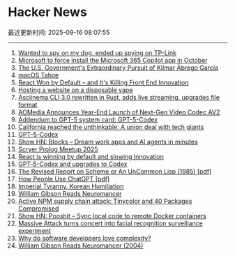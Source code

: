 # Hacker News

最近更新时间: 2025-09-16 08:07:55

--- 
1. [Wanted to spy on my dog, ended up spying on TP-Link](https://kennedn.com/blog/posts/tapo/) 
2. [Microsoft to force install the Microsoft 365 Copilot app in October](https://www.bleepingcomputer.com/news/microsoft/microsoft-to-force-install-the-microsoft-365-copilot-app-in-october/) 
3. [The U.S. Government's Extraordinary Pursuit of Kilmar Ábrego García](https://www.newyorker.com/news/the-lede/the-us-governments-extraordinary-pursuit-of-kilmar-abrego-garcia) 
4. [macOS Tahoe](https://www.apple.com/os/macos/) 
5. [React Won by Default – and It's Killing Front End Innovation](https://www.lorenstew.art/blog/react-won-by-default/) 
6. [Hosting a website on a disposable vape](https://bogdanthegeek.github.io/blog/projects/vapeserver/) 
7. [Asciinema CLI 3.0 rewritten in Rust, adds live streaming, upgrades file format](https://blog.asciinema.org/post/three-point-o/) 
8. [AOMedia Announces Year-End Launch of Next-Gen Video Codec AV2](https://aomedia.org/press%20releases/AOMedia-Announces-Year-End-Launch-of-Next-Generation-Video-Codec-AV2-on-10th-Anniversary/) 
9. [Addendum to GPT-5 system card: GPT-5-Codex](https://openai.com/index/gpt-5-system-card-addendum-gpt-5-codex/) 
10. [California reached the unthinkable: A union deal with tech giants](https://www.politico.com/news/2025/09/14/california-uber-lyft-union-00562680) 
11. [GPT-5-Codex](https://openai.com/index/introducing-upgrades-to-codex/) 
12. [Show HN: Blocks – Dream work apps and AI agents in minutes](https://blocks.diy) 
13. [Scryer Prolog Meetup 2025](https://hsd-pbsa.de/veranstaltung/scryer-prolog-meetup-2025/) 
14. [React is winning by default and slowing innovation](https://www.lorenstew.art/blog/react-won-by-default/) 
15. [GPT‑5-Codex and upgrades to Codex](https://simonwillison.net/2025/Sep/15/gpt-5-codex/) 
16. [The Revised Report on Scheme or An UnCommon Lisp (1985) [pdf]](https://dspace.mit.edu/bitstream/handle/1721.1/5600/AIM-848.pdf) 
17. [How People Use ChatGPT [pdf]](https://cdn.openai.com/pdf/a253471f-8260-40c6-a2cc-aa93fe9f142e/economic-research-chatgpt-usage-paper.pdf) 
18. [Imperial Tyranny, Korean Humiliation](https://english.hani.co.kr/arti/english_edition/english_editorials/1218475.html) 
19. [William Gibson Reads Neuromancer](http://bearcave.com/bookrev/neuromancer/neuromancer_audio.html) 
20. [Active NPM supply chain attack: Tinycolor and 40 Packages Compromised](https://socket.dev/blog/tinycolor-supply-chain-attack-affects-40-packages) 
21. [Show HN: Pooshit – Sync local code to remote Docker containers](https://news.ycombinator.com/item?id=45255337) 
22. [Massive Attack turns concert into facial recognition surveillance experiment](https://www.gadgetreview.com/massive-attack-turns-concert-into-facial-recognition-surveillance-experiment) 
23. [Why do software developers love complexity?](https://kyrylo.org/software/2025/08/21/why-do-software-developers-love-complexity.html) 
24. [William Gibson Reads Neuromancer (2004)](http://bearcave.com/bookrev/neuromancer/neuromancer_audio.html) 
